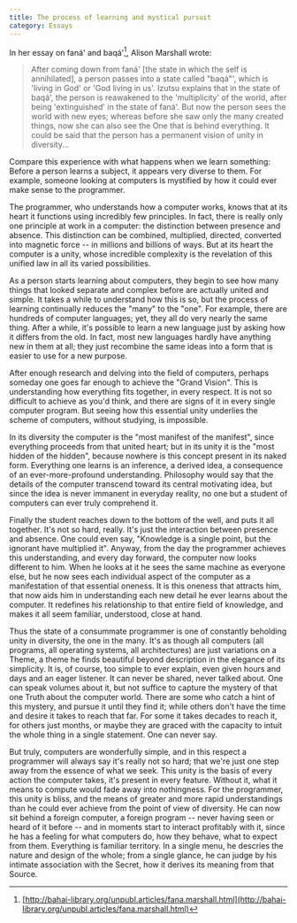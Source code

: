 ```yaml
---
title: The process of learning and mystical pursuit
category: Essays
---
```


In her essay on faná' and baqá'[^1], Alison Marshall wrote:

> After coming down from faná' [the state in which the self is
> annihilated], a person passes into a state called "baqá"', which is
> 'living in God' or 'God living in us'.  Izutsu explains that in the
> state of baqá', the person is reawakened to the 'multiplicity' of the
> world, after being 'extinguished' in the state of faná'.  But now the
> person sees the world with new eyes; whereas before she saw only the
> many created things, now she can also see the One that is behind
> everything.  It could be said that the person has a permanent vision
> of unity in diversity...

Compare this experience with what happens when we learn something:
Before a person learns a subject, it appears very diverse to them.  For
example, someone looking at computers is mystified by how it could ever
make sense to the programmer.

The programmer, who understands how a computer works, knows that at its
heart it functions using incredibly few principles.  In fact, there is
really only one principle at work in a computer: the distinction between
presence and absence.  This distinction can be combined, multiplied,
directed, converted into magnetic force -- in millions and billions of
ways.  But at its heart the computer is a unity, whose incredible
complexity is the revelation of this unified law in all its varied
possibilities.

As a person starts learning about computers, they begin to see how many
things that looked separate and complex before are actually united and
simple.  It takes a while to understand how this is so, but the process
of learning continually reduces the "many" to the "one".  For example,
there are hundreds of computer languages; yet, they all do very nearly
the same thing.  After a while, it's possible to learn a new language
just by asking how it differs from the old.  In fact, most new languages
hardly have anything new in them at all; they just recombine the same
ideas into a form that is easier to use for a new purpose.

After enough research and delving into the field of computers, perhaps
someday one goes far enough to achieve the "Grand Vision".  This is
understanding how everything fits together, in every respect.  It is not
so difficult to achieve as you'd think, and there are signs of it in
every single computer program.  But seeing how this essential unity
underlies the scheme of computers, without studying, is impossible.

In its diversity the computer is the "most manifest of the manifest",
since everything proceeds from that united heart; but in its unity it is
the "most hidden of the hidden", because nowhere is this concept present
in its naked form.  Everything one learns is an inference, a derived
idea, a consequence of an ever-more-profound understanding.  Philosophy
would say that the details of the computer transcend toward its central
motivating idea, but since the idea is never immanent in everyday
reality, no one but a student of computers can ever truly comprehend it.

Finally the student reaches down to the bottom of the well, and puts it
all together.  It's not so hard, really.  It's just the interaction
between presence and absence.  One could even say, "Knowledge is a
single point, but the ignorant have multiplied it".  Anyway, from the
day the programmer achieves this understanding, and every day forward,
the computer now looks different to him.  When he looks at it he sees
the same machine as everyone else, but he now sees each individual
aspect of the computer as a manifestation of that essential oneness.  It
is this oneness that attracts him, that now aids him in understanding
each new detail he ever learns about the computer.  It redefines his
relationship to that entire field of knowledge, and makes it all seem
familiar, understood, close at hand.

Thus the state of a consummate programmer is one of constantly beholding
unity in diversity, the one in the many.  It's as though all computers
(all programs, all operating systems, all architectures) are just
variations on a Theme, a theme he finds beautiful beyond description in
the elegance of its simplicity.  It is, of course, too simple to ever
explain, even given hours and days and an eager listener.  It can never
be shared, never talked about.  One can speak volumes about it, but not
suffice to capture the mystery of that one Truth about the computer
world.  There are some who catch a hint of this mystery, and pursue it
until they find it; while others don't have the time and desire it takes
to reach that far.  For some it takes decades to reach it, for others
just months, or maybe they are graced with the capacity to intuit the
whole thing in a single statement.  One can never say.

But truly, computers are wonderfully simple, and in this respect a
programmer will always say it's really not so hard; that we're just one
step away from the essence of what we seek.  This unity is the basis of
every action the computer takes, it's present in every feature.  Without
it, what it means to compute would fade away into nothingness.  For the
programmer, this unity is bliss, and the means of greater and more rapid
understandings than he could ever achieve from the point of view of
diversity.  He can now sit behind a foreign computer, a foreign program
-- never having seen or heard of it before -- and in moments start to
interact profitably with it, since he has a feeling for what computers
do, how they behave, what to expect from them.  Everything is familiar
territory.  In a single menu, he descries the nature and design of the
whole; from a single glance, he can judge by his intimate association
with the Secret, how it derives its meaning from that Source.

[^1]:  [http://bahai-library.org/unpubl.articles/fana.marshall.html](http://bahai-library.org/unpubl.articles/fana.marshall.html)


